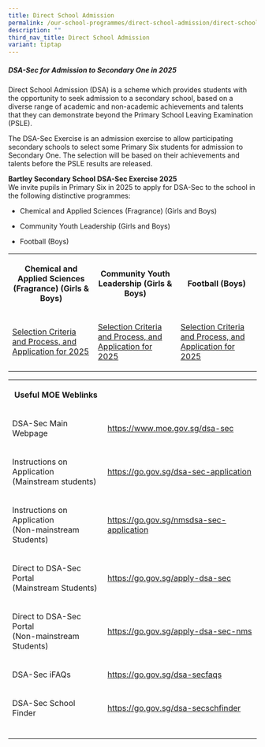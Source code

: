 ```yaml
---
title: Direct School Admission
permalink: /our-school-programmes/direct-school-admission/direct-school-admission/
description: ""
third_nav_title: Direct School Admission
variant: tiptap
---
```

<h5>DSA-Sec for Admission to Secondary One in 2025 <br></h5>
<p>Direct School Admission (DSA) is a scheme which provides students with
the opportunity to seek admission to a secondary school, based on a diverse
range of academic and non-academic achievements and talents that they can
demonstrate beyond the Primary School Leaving Examination (PSLE).</p>
<p>The DSA-Sec Exercise is an admission exercise to allow participating secondary
schools to select some Primary Six students for admission to Secondary
One. The selection will be based on their achievements and talents before
the PSLE results are released.</p>
<p><strong>Bartley Secondary School DSA-Sec Exercise 2025</strong> 
<br>We invite pupils in Primary Six in 2025 to apply for DSA-Sec to the school
in the following distinctive programmes:</p>
<ul data-tight="true" class="tight">
<li>
<p>Chemical and Applied Sciences (Fragrance) (Girls and Boys)</p>
</li>
<li>
<p>Community Youth Leadership (Girls and Boys)</p>
</li>
<li>
<p>Football (Boys)
<br>
</p>
</li>
</ul>
<table style="minWidth: 75px">
<colgroup>
<col>
<col>
<col>
</colgroup>
<tbody>
<tr>
<th rowspan="1" colspan="1">
<p>Chemical and Applied Sciences (Fragrance) (Girls &amp; Boys)</p>
</th>
<th rowspan="1" colspan="1">
<p>Community Youth Leadership (Girls &amp; Boys)</p>
</th>
<th rowspan="1" colspan="1">
<p>Football (Boys)</p>
</th>
</tr>
<tr>
<td rowspan="1" colspan="1">
<p><a href="/our-signature-programmes/direct-school-admission/applied-learning-programme/" rel="noopener noreferrer nofollow" target="_blank">Selection Criteria and Process, and Application for 2025</a>
</p>
</td>
<td rowspan="1" colspan="1">
<p><a href="https://staging-lite.d1eraqfklmzrr2.amplifyapp.com/our-signature-programmes/direct-school-admission/learning-for-life-programme/" rel="noopener noreferrer nofollow" target="_blank">Selection Criteria and Process, and Application for 2025</a>
</p>
</td>
<td rowspan="1" colspan="1">
<p><a href="https://staging-lite.d1eraqfklmzrr2.amplifyapp.com/our-signature-programmes/direct-school-admission/football/" rel="noopener noreferrer nofollow" target="_blank">Selection Criteria and Process, and Application for 2025</a>
</p>
</td>
</tr>
</tbody>
</table>
<table style="minWidth: 50px">
<colgroup>
<col>
<col>
</colgroup>
<tbody>
<tr>
<th rowspan="1" colspan="1">
<p>Useful MOE Weblinks</p>
</th>
<th rowspan="1" colspan="1">
<p></p>
</th>
</tr>
<tr>
<td rowspan="1" colspan="1">
<p>DSA-Sec Main Webpage</p>
</td>
<td rowspan="1" colspan="1">
<p><a href="https://www.moe.gov.sg/dsa-sec" rel="noopener noreferrer nofollow" target="_blank">https://www.moe.gov.sg/dsa-sec</a>
</p>
</td>
</tr>
<tr>
<td rowspan="1" colspan="1">
<p>Instructions on Application
<br>(Mainstream students)</p>
</td>
<td rowspan="1" colspan="1">
<p><a href="https://go.gov.sg/dsa-sec-application" rel="noopener noreferrer nofollow" target="_blank">https://go.gov.sg/dsa-sec-application</a>
</p>
</td>
</tr>
<tr>
<td rowspan="1" colspan="1">
<p>Instructions on Application
<br>(Non-mainstream Students)</p>
</td>
<td rowspan="1" colspan="1">
<p><a href="https://go.gov.sg/nmsdsa-sec-application" rel="noopener noreferrer nofollow" target="_blank">https://go.gov.sg/nmsdsa-sec-application</a>
</p>
</td>
</tr>
<tr>
<td rowspan="1" colspan="1">
<p>Direct to DSA-Sec Portal
<br>(Mainstream Students)</p>
</td>
<td rowspan="1" colspan="1">
<p><a href="https://go.gov.sg/apply-dsa-sec" rel="noopener noreferrer nofollow" target="_blank">https://go.gov.sg/apply-dsa-sec</a>
</p>
</td>
</tr>
<tr>
<td rowspan="1" colspan="1">
<p>Direct to DSA-Sec Portal
<br>(Non-mainstream Students)</p>
</td>
<td rowspan="1" colspan="1">
<p><a href="https://go.gov.sg/apply-dsa-sec-nms" rel="noopener noreferrer nofollow" target="_blank">https://go.gov.sg/apply-dsa-sec-nms</a> 
</p>
</td>
</tr>
<tr>
<td rowspan="1" colspan="1">
<p>DSA-Sec iFAQs</p>
</td>
<td rowspan="1" colspan="1">
<p><a href="https://go.gov.sg/dsa-secfaqs" rel="noopener noreferrer nofollow" target="_blank">https://go.gov.sg/dsa-secfaqs</a>
</p>
</td>
</tr>
<tr>
<td rowspan="1" colspan="1">
<p>DSA-Sec School Finder</p>
</td>
<td rowspan="1" colspan="1">
<p><a href="https://go.gov.sg/dsa-secschfinder" rel="noopener noreferrer nofollow" target="_blank">https://go.gov.sg/dsa-secschfinder</a>
</p>
</td>
</tr>
<tr>
<td rowspan="1" colspan="1">
<p></p>
</td>
<td rowspan="1" colspan="1">
<p></p>
</td>
</tr>
</tbody>
</table>
<p></p>